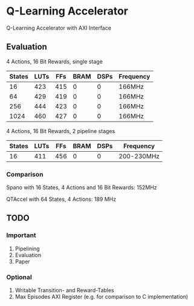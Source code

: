 # Q-Learning Accelerator

Q-Learning Accelerator with AXI Interface


## Evaluation

4 Actions, 16 Bit Rewards, single stage

| States | LUTs | FFs | BRAM | DSPs | Frequency |
| ------ | ------ | ------ | ------ | ------ | ------ |
| 16 | 423 | 415 | 0 | 0 | 166MHz |
| 64 | 429 | 419 | 0 | 0 | 166MHz |
| 256 | 444 | 423 | 0 | 0 | 166MHz |
| 1024 | 460 | 427 | 0 | 0 | 166MHz |


4 Actions, 16 Bit Rewards, 2 pipeline stages

| States | LUTs | FFs | BRAM | DSPs | Frequency |
| ------ | ------ | ------ | ------ | ------ | ------ |
| 16 | 411 | 456 | 0 | 0 | 200-230MHz |


### Comparison

Spano with 16 States, 4 Actions and 16 Bit Rewards: 152MHz

QTAccel with 64 States, 4 Actions: 189 MHz 

## TODO

### Important


1. Pipelining
2. Evaluation
3. Paper

### Optional

1. Writable Transition- and Reward-Tables
2. Max Episodes AXI Register (e.g. for comparison to C implementation)
